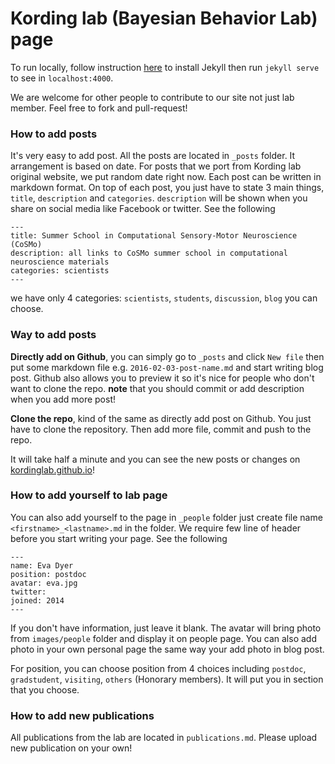 # Kording lab (Bayesian Behavior Lab) page


To run locally, follow instruction [here](https://jekyllrb.com/) to install Jekyll then run `jekyll serve` to see in `localhost:4000`.

We are welcome for other people to contribute to our site not just lab member. Feel free to fork and pull-request!


### How to add posts

It's very easy to add post. All the posts are located in `_posts` folder. It arrangement is based on
date. For posts that we port from Kording lab original website, we put random date right now.
Each post can be written in markdown format. On top of each post, you just have to state 3 main things, `title`, `description` and `categories`. `description` will be shown when you share on social media like Facebook or twitter. See the following

```
---
title: Summer School in Computational Sensory-Motor Neuroscience (CoSMo)
description: all links to CoSMo summer school in computational neuroscience materials
categories: scientists
---
```

we have only 4 categories: `scientists`, `students`, `discussion`, `blog` you can choose.


### Way to add posts

**Directly add on Github**, you can simply go to `_posts` and click `New file` then put some markdown file e.g. `2016-02-03-post-name.md` and start writing blog post. Github also allows you to preview it so it's nice for people who don't want to clone the repo. **note** that you should commit or add description when you add more post!

**Clone the repo**, kind of the same as directly add post on Github. You just have to clone the repository. Then add more file, commit and push to the repo.

It will take half a minute and you can see the new posts or changes on [kordinglab.github.io](http://kordinglab.github.io/)!


### How to add yourself to lab page

You can also add yourself to the page in `_people` folder just create file name `<firstname>_<lastname>.md` in the folder. We require few line of header before you start writing your page. See the following

```
---
name: Eva Dyer
position: postdoc
avatar: eva.jpg
twitter:
joined: 2014
---
```

If you don't have information, just leave it blank. The avatar will bring photo from `images/people` folder and display it on people page. You can also add photo in your own personal page the same way your add photo in blog post.

For position, you can choose position from 4 choices including `postdoc`, `gradstudent`, `visiting`, `others` (Honorary members). It will put you in section that you choose.

### How to add new publications

All publications from the lab are located in `publications.md`. Please upload new publication on your own!
